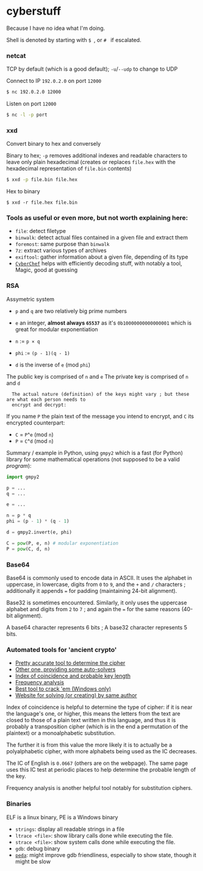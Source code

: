 # cyberstuff

Because I have no idea what I'm doing.

Shell is denoted by starting with `$ `, or `# ` if escalated.

### netcat

TCP by default (which is a good default); `-u`/`--udp` to change to UDP

Connect to IP `192.0.2.0` on port `12000`
```bash
$ nc 192.0.2.0 12000
```

Listen on port `12000`
```bash
$ nc -l -p port
```

### xxd

Convert binary to hex and conversely

Binary to hex; `-p` removes additional indexes and readable characters to leave only plain hexadecimal
(creates or replaces `file.hex` with the hexadecimal representation of `file.bin` contents)
```bash
$ xxd -p file.bin file.hex
```

Hex to binary
```
$ xxd -r file.hex file.bin
```

### Tools as useful or even more, but not worth explaining here:

* `file`: detect filetype
* `binwalk`: detect actual files contained in a given file and extract them
* `foremost`: same purpose than `binwalk`
* `7z`: extract various types of archives
* `exiftool`: gather information about a given file, depending of its type
* [`CyberChef`](https://gchq.github.io/CyberChef) helps with efficiently decoding stuff, with notably a tool, Magic, good at guessing

### RSA

Assymetric system

* `p` and `q` are two relatively big prime numbers
* `e` an integer, **almost always `65537`** as it's `0b10000000000000001` which is great for modular exponentiation

* `n` := `p × q`
* `phi` := `(p - 1)(q - 1)`
* `d` is the inverse of `e` (mod `phi`)

The public key is comprised of `n` and `e`
The private key is comprised of `n` and `d`

      The actual nature (definition) of the keys might vary ; but these are what each person needs to
      encrypt and decrypt:

If you name `P` the plain text of the message you intend to encrypt, and `C` its encrypted counterpart:

* `C` = `P`^`e` (mod `n`)
* `P` = `C`^`d` (mod `n`)

Summary / example in Python, using `gmpy2` which is a fast (for Python) library for some mathematical
operations (not supposed to be a valid *program*):

```python
import gmpy2

p = ...
q = ...

e = ...

n = p * q
phi = (p - 1) * (q - 1)

d = gmpy2.invert(e, phi)

C = pow(P, e, n) # modular exponentiation
P = pow(C, d, n)

```

### Base64

Base64 is commonly used to encode data in ASCII. It uses the alphabet in uppercase,
in lowercase, digits from `0` to `9`, and the `+` and `/` characters ; additionally it appends
`=` for padding (maintaining 24-bit alignment).

Base32 is sometimes encountered. Similarly, it only uses the uppercase alphabet and digits from
`2` to `7` ; and again the `=` for the same reasons (40-bit alignment).

A base64 character represents 6 bits ; A base32 character represents 5 bits.

### Automated tools for 'ancient crypto'

* [Pretty accurate tool to determine the cipher](https://bionsgadgets.appspot.com/gadget_forms/refscore_extended.html)
* [Other one, providing some auto-solvers](https://www.boxentriq.com/code-breaking/cipher-identifier)
* [Index of coincidence and probable key length](https://www.dcode.fr/index-coincidence)
* [Frequency analysis](https://www.dcode.fr/frequency-analysis)
* [Best tool to crack 'em (Windows only)](https://sites.google.com/site/cryptocrackprogram/)
* [Website for solving (or creating) by same author](http://www.cryptoprograms.com/)

Index of coincidence is helpful to determine the type of cipher:
if it is near the language's one, or higher, this means the letters from the text
are closed to those of a plain text written in this language, 
and thus it is probably a transposition cipher (which is in the end a permutation of the plaintext)
or a monoalphabetic substitution.

The further it is from this value the more likely it is to actually be a polyalphabetic cipher,
with more alphabets being used as the IC decreases.

The IC of English is `0.0667` (others are on the webpage). The same page uses this IC test
at periodic places to help determine the probable length of the key.

Frequency analysis is another helpful tool notably for substitution ciphers.

### Binaries

ELF is a linux binary, PE is a Windows binary

* `strings`: display all readable strings in a file
* `ltrace <file>`: show library calls done while executing the file.
* `strace <file>`: show system calls done while executing the file.
* `gdb`: debug binary
* [`peda`](https://github.com/longld/peda): might improve gdb friendliness, especially to show state, though it might be slow